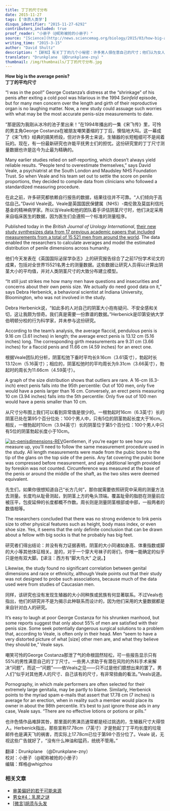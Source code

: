 ```yaml
---
title: 丁丁的尺寸分布
date: 2015-11-27
tags: ['体质人类学']
disqus_identifier: "2015-11-27-6292"
contributors_included: true
proof_reader: "小册子（@昵称被抢的小册子）"
source: "[Science](http://news.sciencemag.org/biology/2015/03/how-big-average-penis)"
writing_time: "2015-3-15"
author: "David Shultz"
description: "【新知】有关丁丁的几个小秘密：许多男人很在意自己的尺寸；他们认为女人也很在意他们的尺寸；多数男人都认为自己的尺寸偏小。那么，究竟多大的尺寸才算“适中”？个体间差异有多大？正确的测量方法是什么？请看本文介绍的最新研究，千万别信百度～"
translator: "Drunkplane （@Drunkplane-zny）"
thumbnail: /img/thumbnails/丁丁的尺寸分布.jpg
---
```


**How big is the average penis?**  
**丁丁的平均尺寸**

“I was in the pool!” George Costanza’s distress at the “shrinkage” of his penis after exiting a cold pool was hilarious in the 1994 *Seinfeld* episode, but for many men concern over the length and girth of their reproductive organ is no laughing matter. Now, a new study could assuage such worries with what may be the most accurate penis-size measurements to date.

“那是因为我刚从冰冷的池子里出来！”在1994年播出的一集《宋飞传》里，可怜的男主角George Costanza在被朋友嘲笑萎缩的丁丁后，懊恼地大叫。这一幕成了《宋飞传》经典的搞笑桥段，但对许多男士来说，生殖器的长短粗细可不是闹着玩的。现在，有一份最新研究也许能平抚男士们的担忧。这份研究里的丁丁尺寸测量数据也许是迄今为止最为精确的。

Many earlier studies relied on self-reporting, which doesn’t always yield reliable results. “People tend to overestimate themselves,” says David Veale, a psychiatrist at the South London and Maudsley NHS Foundation Trust. So when Veale and his team set out to settle the score on penile proportions, they decided to compile data from clinicians who followed a standardized measuring procedure.

在此之前，许多研究都依赖自行报告的数据，结果往往并不可靠。“人们倾向于高估自己。”David Veale说。Veale是英国国民保健属（NHS）-南伦敦及莫兹利信托基金的精神病学家。所以当Veale和他的团队着手评估阴茎尺寸时，他们决定采用来自临床医生的数据，因为医生们会遵照一个标准的测量程序。

Published today in the *British Journal of Urology International*, [their new study synthesizes data from 17 previous academic papers that included measurements from a total of 15,521 men from around the world](http://doi.wiley.com/10.1111/bju.13010). The data enabled the researchers to calculate averages and model the estimated distribution of penile dimensions across humanity.

他们今天发表在《英国国际泌尿学杂志》上的研究报告综合了之前17份学术论文的成果，包括对全世界15521名男士的测量数据。这些数据让研究人员得以计算出阴茎大小的平均值，并对人类阴茎尺寸的大致分布建立模型。

“It still just strikes me how many men have questions and insecurities and concerns about their own penis size. We actually do need good data on it,” says Debra Herbenick, a behavioral scientist at Indiana University, Bloomington, who was not involved in the study.

Debra Herbenick说，“如此多的人对自己的阴茎大小抱有疑问、不安全感和关切，这让我颇为惊奇。我们真是需要一份靠谱的数据。”Herbenick是印第安纳大学伯明顿分校的行为科学家，并未参与这份研究。

According to the team’s analysis, the average flaccid, pendulous penis is 9.16 cm (3.61 inches) in length; the average erect penis is 13.12 cm (5.16 inches) long. The corresponding girth measurements are 9.31 cm (3.66 inches) for a flaccid penis and 11.66 cm (4.59 inches) for an erect one.

根据Veale团队的分析，阴茎松弛下垂时平均长9.16cm（3.61英寸），勃起时长13.12cm（5.16英寸）；相应的，阴茎松弛时的平均周长为9.31cm（3.66英寸），勃起时的周长为11.66cm（4.59英寸）。

A graph of the size distribution shows that outliers are rare. A 16-cm (6.3-inch) erect penis falls into the 95th percentile: Out of 100 men, only five would have a penis larger than 16 cm. Conversely, an erect penis measuring 10 cm (3.94 inches) falls into the 5th percentile: Only five out of 100 men would have a penis smaller than 10 cm.

从尺寸分布图上我们可以看到异常值是很少的。一根勃起时16cm（6.3英寸）长的阴茎已处在第95个百分位处：100个男人中，只有5位的阴茎勃起长度大于16cm。相反，一根勃起时10cm（3.94英寸）长的阴茎位于第5个百分位：100个男人中只有5位的阴茎勃起长度小于10cm。

[![sn-penisdimensions-REV](https://headsalon.org/wordpress/wp-content/uploads/2015/11/sn-penisdimensions-REV.png)](https://headsalon.org/wordpress/wp-content/uploads/2015/11/sn-penisdimensions-REV.png)Gentlemen, if you’re eager to see how you measure up, you’ll need to follow the same measurement procedure used in the study. All length measurements were made from the pubic bone to the tip of the glans on the top side of the penis. Any fat covering the pubic bone was compressed before measurement, and any additional length provided by foreskin was not counted. Circumference was measured at the base of the penis or around the middle of the shaft, as the two sites were deemed equivalent.

先生们，如果你很想知道自己“长方几何”，那你就需要依照研究中采用的测量方法去测量。长度均从耻骨测起，到阴茎上方的龟头顶端。覆盖耻骨的脂肪在测量前应被压平，包皮延伸的长度都概不作数。周长则是测量阴茎根部或中部，一般两者的数值相等。

The researchers concluded that there was no strong evidence to link penis size to other physical features such as height, body mass index, or even shoe size. Yes, it seems that the only definite conclusion that can be drawn about a fellow with big socks is that he probably has big feet.

研究者们得出结论：并没有有力证据表明，阴茎的大小同诸如身高、体重指数或脚的大小等其他体征相关。是的，对于一个穿大号袜子的哥们，你唯一能确定的似乎只是他有双大脚。【译注：西方有“脚大鸟大” 之说。】

Likewise, the study found no significant correlation between genital dimensions and race or ethnicity, although Veale points out that their study was not designed to probe such associations, because much of the data used were from studies of Caucasian men.

同样，该研究也没有发现生殖器的大小同种族或民族有何显著联系。不过Veals也指出，他们的研究并不是为揭示此种联系而设计的，因为他们采用的大量数据都是来自针对白人的研究。

It’s easy to laugh at poor George Costanza for his shrunken manhood, but some reports suggest that only about 55% of men are satisfied with their penis size. Some seek potentially dangerous surgical solutions to a problem that, according to Veale, is often only in their head. Men “seem to have a very distorted picture of what [size] other men are, and what they believe they should be,” Veale says.

嘲笑可怜的George Costanza那泄了气的命根固然轻松，可一些报告显示只有55%的男性满意自己的丁丁尺寸。一些男人求助于有潜在风险的外科手术来解决“问题”，而这一“问题”——依Veals之见——只不过是他们臆想出来的罢了。男人们“似乎对其他男人的尺寸、自己该有的尺寸，有非常扭曲的看法。”Veals说道。

Pornography, in which male performers are often selected for their extremely large genitalia, may be partly to blame. Similarly, Herbenick points to the myriad spam e-mails that assert that 17.78 cm (7 inches) is average for an erection, when in reality such a member would place its owner in about the 98th percentile. It’s best to just ignore those ads in any case, Veale says. “There are no effective lotions or potions or pills.”

也许色情作品难辞其咎，那里面的男演员通常都是经过挑选的，生殖器尺寸大得惊人。Herbenick指出，那些宣称17.78cm（7英寸）才是勃起丁丁平均长度的垃圾邮件也是满天飞的祸害，而实际上17.78cm已位于第98个百分位了。Veale 说，无视这些广告就好了，“没有什么神油和猛药，统统不管用。”


翻译：Drunkplane （@Drunkplane-zny）  
校对：小册子（@昵称被抢的小册子）  
编辑：辉格@whigzhou


### 相关文章

* [审美偏好的若干可能来源](https://headsalon.org/archives/5588.html "审美偏好的若干可能来源")
* [男女#4：乳房之谜](https://headsalon.org/archives/5073.html "男女#4：乳房之谜")
* [[微言]胡须与头发](https://headsalon.org/archives/5046.html "[微言]胡须与头发")
